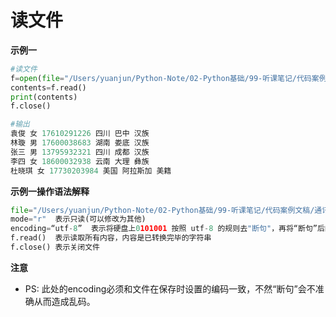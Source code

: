 
# 读文件

**示例一**

```python
#读文件
f=open(file="/Users/yuanjun/Python-Note/02-Python基础/99-听课笔记/代码案例文稿/通讯录.txt",mode="r",encoding="utf-8")
contents=f.read()
print(contents)
f.close()

#输出
袁俊 女 17610291226 四川 巴中 汉族
林璇 男 17600038683 湖南 娄底 汉族
张三 男 13795932321 四川 成都 汉族
李四 女 18600032938 云南 大理 彝族
杜晓琪 女 17730203984 美国 阿拉斯加 美籍
```
**示例一操作语法解释**

```python
file="/Users/yuanjun/Python-Note/02-Python基础/99-听课笔记/代码案例文稿/通讯录.txt"  表示文件路径
mode="r"  表示只读(可以修改为其他)
encoding=“utf-8”  表示将硬盘上0101001 按照 utf-8 的规则去"断句"，再将“断句”后的每一段0101010转换成unicode的 01010101，unicode对照表中有01010101和字符的对应关系。
f.read()  表示读取所有内容，内容是已转换完毕的字符串
f.close() 表示关闭文件
```
**注意**
* PS: 此处的encoding必须和文件在保存时设置的编码一致，不然“断句”会不准确从而造成乱码。
